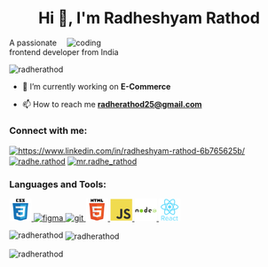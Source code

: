 <h1 align="center">Hi 👋, I'm Radheshyam Rathod</h1>
<img align="right" src="https://media.tenor.com/YZPnGuPeZv8AAAAC/coding.gif" alt='coding' width="400'' />
<h3 align="center">A passionate frontend developer from India</h3>

<p align="left"> <img src="https://komarev.com/ghpvc/?username=radherathod&label=Profile%20views&color=0e75b6&style=flat" alt="radherathod" /> </p>

- 🔭 I’m currently working on **E-Commerce**

- 📫 How to reach me **radherathod25@gmail.com**

<h3 align="left">Connect with me:</h3>
<p align="left">
<a href="https://linkedin.com/in/https://www.linkedin.com/in/radheshyam-rathod-6b765625b/" target="blank"><img align="center" src="https://raw.githubusercontent.com/rahuldkjain/github-profile-readme-generator/master/src/images/icons/Social/linked-in-alt.svg" alt="https://www.linkedin.com/in/radheshyam-rathod-6b765625b/" height="30" width="40" /></a>
<a href="https://fb.com/radhe.rathod" target="blank"><img align="center" src="https://raw.githubusercontent.com/rahuldkjain/github-profile-readme-generator/master/src/images/icons/Social/facebook.svg" alt="radhe.rathod" height="30" width="40" /></a>
<a href="https://instagram.com/mr.radhe_rathod" target="blank"><img align="center" src="https://raw.githubusercontent.com/rahuldkjain/github-profile-readme-generator/master/src/images/icons/Social/instagram.svg" alt="mr.radhe_rathod" height="30" width="40" /></a>
</p>

<h3 align="left">Languages and Tools:</h3>
<p align="left"> <a href="https://www.w3schools.com/css/" target="_blank" rel="noreferrer"> <img src="https://raw.githubusercontent.com/devicons/devicon/master/icons/css3/css3-original-wordmark.svg" alt="css3" width="40" height="40"/> </a> <a href="https://www.figma.com/" target="_blank" rel="noreferrer"> <img src="https://www.vectorlogo.zone/logos/figma/figma-icon.svg" alt="figma" width="40" height="40"/> </a> <a href="https://git-scm.com/" target="_blank" rel="noreferrer"> <img src="https://www.vectorlogo.zone/logos/git-scm/git-scm-icon.svg" alt="git" width="40" height="40"/> </a> <a href="https://www.w3.org/html/" target="_blank" rel="noreferrer"> <img src="https://raw.githubusercontent.com/devicons/devicon/master/icons/html5/html5-original-wordmark.svg" alt="html5" width="40" height="40"/> </a> <a href="https://developer.mozilla.org/en-US/docs/Web/JavaScript" target="_blank" rel="noreferrer"> <img src="https://raw.githubusercontent.com/devicons/devicon/master/icons/javascript/javascript-original.svg" alt="javascript" width="40" height="40"/> </a> <a href="https://nodejs.org" target="_blank" rel="noreferrer"> <img src="https://raw.githubusercontent.com/devicons/devicon/master/icons/nodejs/nodejs-original-wordmark.svg" alt="nodejs" width="40" height="40"/> </a> <a href="https://reactjs.org/" target="_blank" rel="noreferrer"> <img src="https://raw.githubusercontent.com/devicons/devicon/master/icons/react/react-original-wordmark.svg" alt="react" width="40" height="40"/> </a> </p>

<p><img align="left" src="https://github-readme-stats.vercel.app/api/top-langs?username=radherathod&show_icons=true&locale=en&layout=compact" alt="radherathod" /></p>

<p>&nbsp;<img align="center" src="https://github-readme-stats.vercel.app/api?username=radherathod&show_icons=true&locale=en" alt="radherathod" /></p>

<p><img align="center" src="https://github-readme-streak-stats.herokuapp.com/?user=radherathod&" alt="radherathod" /></p>
